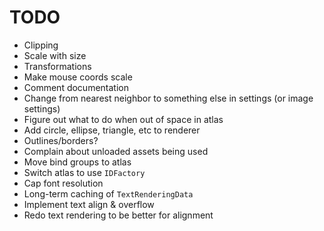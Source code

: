 # TODO
- Clipping
- Scale with size
- Transformations
- Make mouse coords scale
- Comment documentation
- Change from nearest neighbor to something else in settings (or image settings)
- Figure out what to do when out of space in atlas
- Add circle, ellipse, triangle, etc to renderer
- Outlines/borders?
- Complain about unloaded assets being used
- Move bind groups to atlas
- Switch atlas to use `IDFactory`
- Cap font resolution
- Long-term caching of `TextRenderingData`
- Implement text align & overflow
- Redo text rendering to be better for alignment